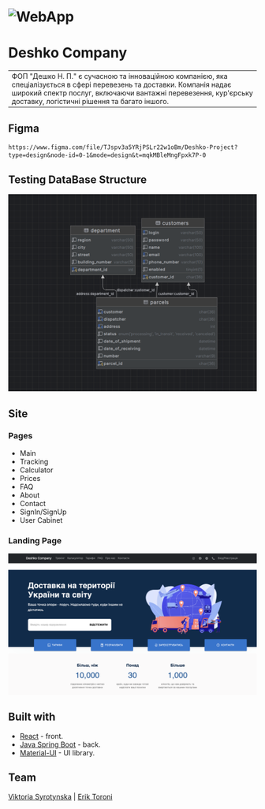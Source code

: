 # ![WebApp]()
# Deshko Company
<table>
<tr>
<td>
  ФОП "Дешко Н. П." є сучасною та інноваційною компанією, яка спеціалізується в сфері перевезень та доставки. Компанія надає широкий спектр послуг, включаючи вантажні перевезення, кур'єрську доставку, логістичні рішення та багато іншого.
</td>
</tr>
</table>

## Figma
```figma
https://www.figma.com/file/TJspv3a5YRjPSLr22w1oBm/Deshko-Project?type=design&node-id=0-1&mode=design&t=mqkMBleMngFpxk7P-0
```

## Testing DataBase Structure
![](./frontend/src/images/db-structure.png)


## Site

### Pages
* Main
* Tracking
* Calculator
* Prices
* FAQ
* About
* Contact
* SignIn/SignUp
* User Cabinet

### Landing Page

![](./frontend/src/images/landing-page.png)

## Built with 
- [React](https://uk.legacy.reactjs.org/) - front.
- [Java Spring Boot](https://spring.io/) - back.
- [Material-UI](https://mui.com/) - UI library.

## Team

[Viktoria Syrotynska](https://github.com/bittersweet-01) | [Erik Toroni](https://github.com/FantomFromUA)